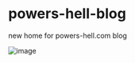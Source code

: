 # powers-hell-blog
new home for powers-hell.com blog

![image](https://user-images.githubusercontent.com/33951277/118621184-79a4ec00-b809-11eb-99e2-8f44b78405d0.png)
